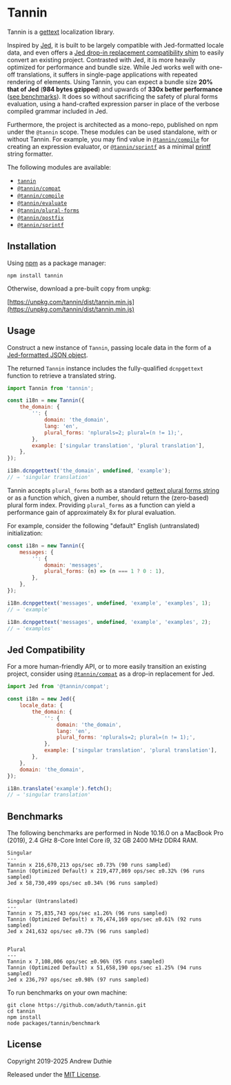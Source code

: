 # Tannin

Tannin is a [gettext](https://www.gnu.org/software/gettext/) localization library.

Inspired by [Jed](https://github.com/messageformat/Jed), it is built to be largely compatible with Jed-formatted locale data, and even offers a [Jed drop-in replacement compatibility shim](#jed-compatibility) to easily convert an existing project. Contrasted with Jed, it is more heavily optimized for performance and bundle size. While Jed works well with one-off translations, it suffers in single-page applications with repeated rendering of elements. Using Tannin, you can expect a bundle size **20% that of Jed** (**984 bytes gzipped**) and upwards of **330x better performance** ([see benchmarks](#benchmarks)). It does so without sacrificing the safety of plural forms evaluation, using a hand-crafted expression parser in place of the verbose compiled grammar included in Jed.

Furthermore, the project is architected as a mono-repo, published on npm under the `@tannin` scope. These modules can be used standalone, with or without Tannin. For example, you may find value in [`@tannin/compile`](https://www.npmjs.com/package/@tannin/compile) for creating an expression evaluator, or [`@tannin/sprintf`](https://www.npmjs.com/package/@tannin/sprintf) as a minimal [printf](https://en.wikipedia.org/wiki/Printf_format_string) string formatter.

The following modules are available:

- [`tannin`](https://www.npmjs.com/package/tannin)
- [`@tannin/compat`](https://www.npmjs.com/package/@tannin/compat)
- [`@tannin/compile`](https://www.npmjs.com/package/@tannin/compile)
- [`@tannin/evaluate`](https://www.npmjs.com/package/@tannin/evaluate)
- [`@tannin/plural-forms`](https://www.npmjs.com/package/@tannin/plural-forms)
- [`@tannin/postfix`](https://www.npmjs.com/package/@tannin/postfix)
- [`@tannin/sprintf`](https://www.npmjs.com/package/@tannin/sprintf)

## Installation

Using [npm](https://www.npmjs.com/) as a package manager:

```
npm install tannin
```

Otherwise, download a pre-built copy from unpkg:

[https://unpkg.com/tannin/dist/tannin.min.js](https://unpkg.com/tannin/dist/tannin.min.js)

## Usage

Construct a new instance of `Tannin`, passing locale data in the form of a [Jed-formatted JSON object](http://messageformat.github.io/Jed/).

The returned `Tannin` instance includes the fully-qualified `dcnpgettext` function to retrieve a translated string.

```js
import Tannin from 'tannin';

const i18n = new Tannin({
	the_domain: {
		'': {
			domain: 'the_domain',
			lang: 'en',
			plural_forms: 'nplurals=2; plural=(n != 1);',
		},
		example: ['singular translation', 'plural translation'],
	},
});

i18n.dcnpgettext('the_domain', undefined, 'example');
// ⇒ 'singular translation'
```

Tannin accepts `plural_forms` both as a standard [gettext plural forms string](https://www.gnu.org/software/gettext/manual/html_node/Plural-forms.html) or as a function which, given a number, should return the (zero-based) plural form index. Providing `plural_forms` as a function can yield a performance gain of approximately 8x for plural evaluation.

For example, consider the following "default" English (untranslated) initialization:

```js
const i18n = new Tannin({
	messages: {
		'': {
			domain: 'messages',
			plural_forms: (n) => (n === 1 ? 0 : 1),
		},
	},
});

i18n.dcnpgettext('messages', undefined, 'example', 'examples', 1);
// ⇒ 'example'

i18n.dcnpgettext('messages', undefined, 'example', 'examples', 2);
// ⇒ 'examples'
```

## Jed Compatibility

For a more human-friendly API, or to more easily transition an existing project, consider using [`@tannin/compat`](https://www.npmjs.com/package/@tannin/compat) as a drop-in replacement for Jed.

```js
import Jed from '@tannin/compat';

const i18n = new Jed({
	locale_data: {
		the_domain: {
			'': {
				domain: 'the_domain',
				lang: 'en',
				plural_forms: 'nplurals=2; plural=(n != 1);',
			},
			example: ['singular translation', 'plural translation'],
		},
	},
	domain: 'the_domain',
});

i18n.translate('example').fetch();
// ⇒ 'singular translation'
```

## Benchmarks

The following benchmarks are performed in Node 10.16.0 on a MacBook Pro (2019), 2.4 GHz 8-Core Intel Core i9, 32 GB 2400 MHz DDR4 RAM.

```
Singular
---
Tannin x 216,670,213 ops/sec ±0.73% (90 runs sampled)
Tannin (Optimized Default) x 219,477,869 ops/sec ±0.32% (96 runs sampled)
Jed x 58,730,499 ops/sec ±0.34% (96 runs sampled)


Singular (Untranslated)
---
Tannin x 75,835,743 ops/sec ±1.26% (96 runs sampled)
Tannin (Optimized Default) x 76,474,169 ops/sec ±0.61% (92 runs sampled)
Jed x 241,632 ops/sec ±0.73% (96 runs sampled)


Plural
---
Tannin x 7,108,006 ops/sec ±0.96% (95 runs sampled)
Tannin (Optimized Default) x 51,658,190 ops/sec ±1.25% (94 runs sampled)
Jed x 236,797 ops/sec ±0.98% (97 runs sampled)
```

To run benchmarks on your own machine:

```
git clone https://github.com/aduth/tannin.git
cd tannin
npm install
node packages/tannin/benchmark
```

## License

Copyright 2019-2025 Andrew Duthie

Released under the [MIT License](https://opensource.org/licenses/MIT).
